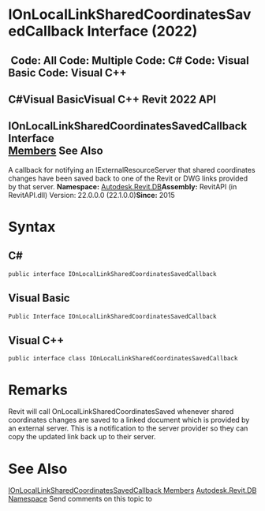 # IOnLocalLinkSharedCoordinatesSavedCallback Interface (2022)

﻿
 Code: All Code: Multiple Code: C# Code: Visual Basic Code: Visual C++   
---  
C#Visual BasicVisual C++
Revit 2022 API  
---  
IOnLocalLinkSharedCoordinatesSavedCallback Interface  
[Members](079cda75-6799-c253-a960-b67880b44ea5.md "IOnLocalLinkSharedCoordinatesSavedCallback Members") See Also  
---  
A callback for notifying an IExternalResourceServer that shared coordinates changes have been saved back to one of the Revit or DWG links provided by that server. 
**Namespace:** [Autodesk.Revit.DB](87546ba7-461b-c646-cbb1-2cb8f5bff8b2.md "Autodesk.Revit.DB Namespace")**Assembly:** RevitAPI (in RevitAPI.dll) Version: 22.0.0.0 (22.1.0.0)**Since:** 2015 
# Syntax
C#  
---  
```text
public interface IOnLocalLinkSharedCoordinatesSavedCallback
```
  
Visual Basic  
---  
```text
Public Interface IOnLocalLinkSharedCoordinatesSavedCallback
```
  
Visual C++  
---  
```text
public interface class IOnLocalLinkSharedCoordinatesSavedCallback
```
  
# Remarks
Revit will call OnLocalLinkSharedCoordinatesSaved whenever shared coordinates changes are saved to a linked document which is provided by an external server. This is a notification to the server provider so they can copy the updated link back up to their server. 
# See Also
[IOnLocalLinkSharedCoordinatesSavedCallback Members](079cda75-6799-c253-a960-b67880b44ea5.md "IOnLocalLinkSharedCoordinatesSavedCallback Members")
[Autodesk.Revit.DB Namespace](87546ba7-461b-c646-cbb1-2cb8f5bff8b2.md "Autodesk.Revit.DB Namespace")
Send comments on this topic to 
